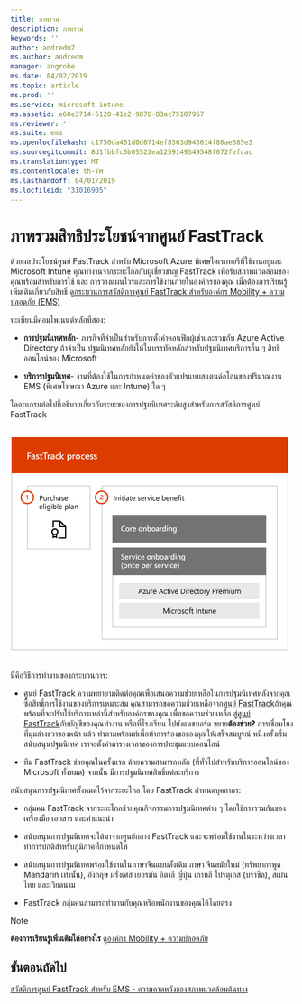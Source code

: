 ```yaml
---
title: ภาพรวม
description: ภาพรวม
keywords: ''
author: andredm7
ms.author: andredm
manager: angrobe
ms.date: 04/02/2019
ms.topic: article
ms.prod: ''
ms.service: microsoft-intune
ms.assetid: e60e3714-5120-41e2-9878-83ac75107967
ms.reviewer: ''
ms.suite: ems
ms.openlocfilehash: c1750da451d0d6714ef8363d943614f80ae685e3
ms.sourcegitcommit: 8d1fbbfc6b05522ea1259149349548f072fefcac
ms.translationtype: MT
ms.contentlocale: th-TH
ms.lasthandoff: 04/01/2019
ms.locfileid: "31016905"
---
```

# <a name="fasttrack-center-benefit-overview"></a>ภาพรวมสิทธิประโยชน์จากศูนย์ FastTrack

ด้วยผลประโยชน์ศูนย์ FastTrack สำหรับ Microsoft Azure พิเศษไดเรกทอรีที่ใช้งานอยู่และ Microsoft Intune คุณทำงานจากระยะไกลกับผู้เชี่ยวชาญ FastTrack เพื่อรับสภาพแวดล้อมของคุณพร้อมสำหรับการใช้ และ การวางแผนไวร์และการใช้งานภายในองค์กรของคุณ เมื่อต้องการเรียนรู้เพิ่มเติมเกี่ยวกับสิทธิ์ ดู[กระบวนการสวัสดิการศูนย์ FastTrack สำหรับองค์กร Mobility + ความปลอดภัย (EMS)](EMS-fasttrack-process.md)

ทะเบียนมีคอมโพเนนต์หลักที่สอง:

-   **การปฐมนิเทศหลัก**- ภารกิจที่จำเป็นสำหรับการตั้งค่าคอนฟิกผู้เช่าและรวมกับ Azure Active Directory ถ้าจำเป็น ปฐมนิเทศหลักยังให้ในบรรทัดหลักสำหรับปฐมนิเทศบริการอื่น ๆ สิทธิออนไลน์ของ Microsoft

-   **บริการปฐมนิเทศ**- งานที่ต้องใช้ในการกำหนดค่าของตัวแปรแบบสแตนด์อโลนของปริมาณงาน EMS (พิเศษโฆษณา Azure และ Intune) ใด ๆ

ไดอะแกรมต่อไปนี้อธิบายเกี่ยวกับระยะของการปฐมนิเทศระดับสูงสำหรับการสวัสดิการศูนย์ FastTrack

![ระยะของการใช้ประโยชน์ศูนย์ FastTrack ปฐมนิเทศระดับสูง](./media/ft-onboarding-process.png)

นี่คือวิธีการทำงานของกระบวนการ:

- ศูนย์ FastTrack ความพยายามติดต่อคุณเพื่อเสนอความช่วยเหลือในการปฐมนิเทศหลังจากคุณซื้อสิทธิ์การใช้งานของบริการเหมาะสม คุณสามารถขอความช่วยเหลือจาก[ศูนย์ FastTrack](https://go.microsoft.com/fwlink/?linkid=780698)ถ้าคุณพร้อมที่จะปรับใช้บริการเหล่านี้สำหรับองค์กรของคุณ เพื่อขอความช่วยเหลือ สู่[ศูนย์ FastTrack](https://go.microsoft.com/fwlink/?linkid=780698)กับบัญชีของคุณทำงาน หรือที่โรงเรียน ไปยังแดชบอร์ด ขยาย**ต้องช่วย?** การเชื่อมโยงที่มุมล่างขวาของหน้า แล้ว ทำตามพร้อมท์เพื่อทำการร้องขอของคุณให้เสร็จสมบูรณ์ หนึ่งครั้งเริ่มสนับสนุนปฐมนิเทศ เราจะตั้งค่าตารางเวลาของการประชุมแบบออนไลน์

-   ทีม FastTrack ช่วยคุณในครั้งแรก ด้วยความสามารถหลัก (ที่ทั่วไปสำหรับบริการออนไลน์ของ Microsoft ทั้งหมด) จากนั้น มีการปฐมนิเทศสิทธิ์แต่ละบริการ

สนับสนุนการปฐมนิเทศทั้งหมดไว้จากระยะไกล โดย FastTrack กำหนดบุคลากร:

-   กลุ่มคน FastTrack จากระยะไกลช่วยคุณกิจกรรมการปฐมนิเทศต่าง ๆ โดยใช้การรวมกันของเครื่องมือ เอกสาร และคำแนะนำ

-   สนับสนุนการปฐมนิเทศจะได้มาจากศูนย์กลาง FastTrack และจะพร้อมใช้งานในระหว่างเวลาทำการปกติสำหรับภูมิภาคที่กำหนดให้

-   สนับสนุนการปฐมนิเทศพร้อมใช้งานในภาษาจีนแบบดั้งเดิม ภาษา จีนสมัยใหม่ (ทรัพยากรพูด Mandarin เท่านั้น), อังกฤษ ฝรั่งเศส เยอรมัน อิตาลี ญี่ปุ่น เกาหลี โปรตุเกส (บราซิล), สเปน ไทย และเวียดนาม

-   FastTrack กลุ่มคนสามารถทำงานกับคุณหรือพนักงานของคุณได้โดยตรง

> [!NOTE]
> **ต้องการเรียนรู้เพิ่มเติมได้อย่างไร** ดู[องค์กร Mobility + ความปลอดภัย](https://www.microsoft.com/cloud-platform/enterprise-mobility)

## <a name="next-steps"></a>ขั้นตอนถัดไป

[สวัสดิการศูนย์ FastTrack สำหรับ EMS - ความคาดหวังของสภาพแวดล้อมต้นทาง](EMS-source-environment-expectations.md)
